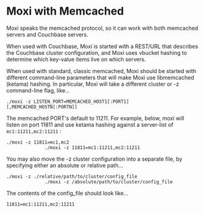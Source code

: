 # Moxi with Memcached

Moxi speaks the memcached protocol, so it can work with both memcached servers
and Couchbase servers.

When used with Couchbase, Moxi is started with a REST/URL that describes the
Couchbase cluster configuration, and Moxi uses vbucket hashing to determine
which key-value items live on which servers.

When used with standard, classic memcached, Moxi should be started with
different command-line parameters that will make Moxi use libmemcached (ketama)
hashing. In particular, Moxi will take a different cluster or -z command-line
flag, like...


```
./moxi -z LISTEN_PORT=MEMCACHED_HOST1[:PORT1][,MEMCACHED_HOSTN[:PORTN]]
```

The memcached PORT's default to 11211. For example, below, moxi will listen on
port 11811 and use ketama hashing against a server-list of `mc1:11211,mc2:11211`
:


```
./moxi -z 11811=mc1,mc2
              ./moxi -z 11811=mc1:11211,mc2:11211
```

You may also move the -z cluster configuration into a separate file, by
specifying either an absolute or relative path...


```
./moxi -z ./relative/path/to/cluster/config_file
              ./moxi -z /absolute/path/to/cluster/config_file
```

The contents of the config\_file should look like...


```
11811=mc1:11211,mc2:11211
```

<a id="moxi-performance"></a>
